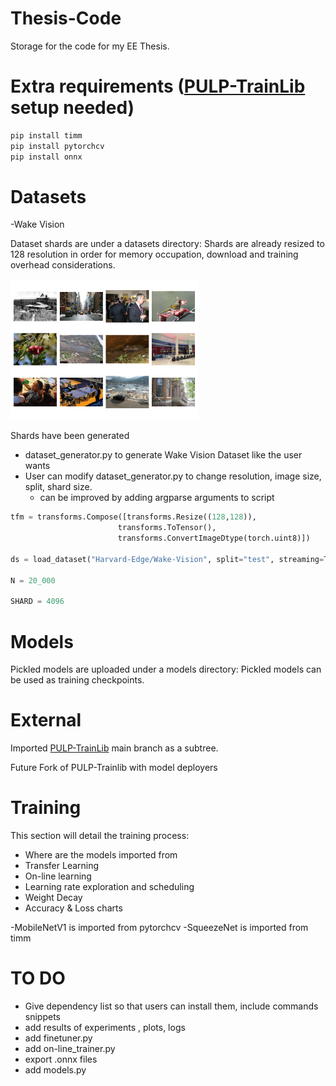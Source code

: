 # Thesis-Code
Storage for the code for my EE Thesis.

# Extra requirements ([PULP-TrainLib](https://github.com/pulp/-platform/pulp-trainlib) setup needed)

  ```bash
pip install timm
pip install pytorchcv
pip install onnx
```

# Datasets
-Wake Vision

Dataset shards are under a datasets directory: 
  Shards are already resized to 128 resolution in order for memory occupation, download and training overhead considerations.

  
  <img src="/assets/wakevision_random.png" width="300" alt="Diagram">


  
  Shards have been generated 
  - dataset_generator.py to generate Wake Vision Dataset like the user wants
  - User can modify dataset_generator.py to change resolution, image size, split, shard size.
    - can be improved by adding argparse arguments to script
  ```python
tfm = transforms.Compose([transforms.Resize((128,128)),
                          transforms.ToTensor(),
                          transforms.ConvertImageDtype(torch.uint8)])

ds = load_dataset("Harvard-Edge/Wake-Vision", split="test", streaming=True)

N = 20_000

SHARD = 4096
```
# Models
Pickled models are uploaded under a models directory:
  Pickled models can be used as training checkpoints.

# External
Imported [PULP-TrainLib](https://github.com/pulp/-platform/pulp-trainlib) main branch
as a subtree.

Future Fork of PULP-Trainlib with model deployers
# Training
This section will detail the training process:
- Where are the models imported from
- Transfer Learning
- On-line learning
- Learning rate exploration and scheduling
- Weight Decay
- Accuracy & Loss charts

-MobileNetV1 is imported from pytorchcv
-SqueezeNet is imported from timm


  
# TO DO
- Give dependency list so that users can install them, include commands snippets
- add results of experiments , plots, logs
- add finetuner.py
- add on-line_trainer.py
- export .onnx files
- add models.py
  
